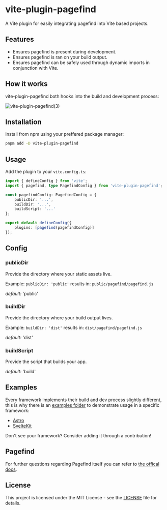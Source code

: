# vite-plugin-pagefind

A Vite plugin for easily integrating pagefind into Vite based projects.

## Features

-   Ensures pagefind is present during development.
-   Ensures pagefind is ran on your build output.
-   Ensures pagefind can be safely used through dynamic imports in conjunction with Vite.

## How it works

vite-plugin-pagefind both hooks into the build and development process:

![vite-plugin-pagefind(3)](https://github.com/Hugos68/vite-plugin-pagefind/assets/63101006/e00aa0f6-e9a8-4815-94e0-1b9b9eb19131)

## Installation

Install from npm using your preffered package manager:

```bash
pnpm add -D vite-plugin-pagefind
```

## Usage

Add the plugin to your `vite.config.ts`:

```ts
import { defineConfig } from 'vite';
import { pagefind, type PagefindConfig } from 'vite-plugin-pagefind';

const pagefindConfig: PagefindConfig = {
	publicDir: '...',
	buildDir: '...',
	buildScript: '...'
};

export default defineConfig({
	plugins: [pagefind(pagefindConfig)]
});
```

## Config

### publicDir

Provide the directory where your static assets live.

Example: `publicDir: 'public'` results in: `public/pagefind/pagefind.js`

_default:_ 'public'

### buildDir

Provide the directory where your build output lives.

Example: `buildDir: 'dist'` results in: `dist/pagefind/pagefind.js`

_default:_ 'dist'

### buildScript

Provide the script that builds your app.

_default:_ 'build'

## Examples

Every framework implements their build and dev process slightly different, this is why there is an [examples folder](examples/) to demonstrate usage in a specific framework:

-   [Astro](examples/astro/)
-   [SvelteKit](examples/sveltekit/)

Don't see your framework? Consider adding it through a contribution!

## Pagefind

For further questions regarding Pagefind itself you can refer to [the offical docs](https://pagefind.app/).

## License

This project is licensed under the MIT License - see the [LICENSE](LICENSE) file for details.
